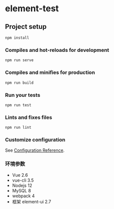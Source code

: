 # element-test

## Project setup
```
npm install
```

### Compiles and hot-reloads for development
```
npm run serve
```

### Compiles and minifies for production
```
npm run build
```

### Run your tests
```
npm run test
```

### Lints and fixes files
```
npm run lint
```

### Customize configuration
See [Configuration Reference](https://cli.vuejs.org/config/).

### 环境参数
- Vue 2.6
- vue-cli 3.5
- Nodejs 12
- MySQL 8
- webpack 4
- 框架 element-ui 2.7

